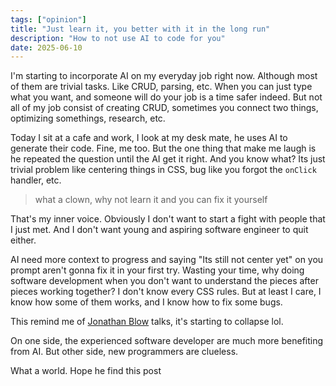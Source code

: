 ```yaml
---
tags: ["opinion"]
title: "Just learn it, you better with it in the long run"
description: "How to not use AI to code for you"
date: 2025-06-10
---
```


I'm starting to incorporate AI on my everyday job right now. Although most of them are trivial tasks. Like CRUD, parsing, etc. When you can just type what you want, and someone will do your job is a time safer indeed. But not all of my job consist of creating CRUD, sometimes you connect two things, optimizing somethings, research, etc.

Today I sit at a cafe and work, I look at my desk mate, he uses AI to generate their code. Fine, me too. But the one thing that make me laugh is he repeated the question until the AI get it right. And you know what? Its just trivial problem like centering things in CSS, bug like you forgot the `onClick` handler, etc.

> what a clown, why not learn it and you can fix it yourself

That's my inner voice. Obviously I don't want to start a fight with people that I just met. And I don't want young and aspiring software engineer to quit either.

AI need more context to progress and saying "Its still not center yet" on you prompt aren't gonna fix it in your first try. Wasting your time, why doing software development when you don't want to understand the pieces after pieces working together? I don't know every CSS rules. But at least I care, I know how some of them works, and I know how to fix some bugs.

This remind me of [Jonathan Blow](https://www.youtube.com/watch?v=ZSRHeXYDLko) talks, it's starting to collapse lol.

On one side, the experienced software developer are much more benefiting from AI. But other side, new programmers are clueless.

What a world. Hope he find this post
